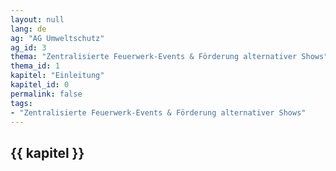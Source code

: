 ```yaml
---
layout: null
lang: de
ag: "AG Umweltschutz"
ag_id: 3
thema: "Zentralisierte Feuerwerk-Events & Förderung alternativer Shows"
thema_id: 1
kapitel: "Einleitung"
kapitel_id: 0
permalink: false
tags:
- "Zentralisierte Feuerwerk-Events & Förderung alternativer Shows"
---
```


## {{ kapitel }}
